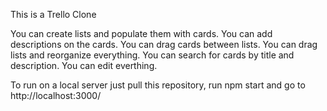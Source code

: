 This is a Trello Clone

You can create lists and populate them with cards.
You can add descriptions on the cards.
You can drag cards between lists.
You can drag lists and reorganize everything.
You can search for cards by title and description.
You can edit everthing.

To run on a local server just pull this repository, run npm start and go to http://localhost:3000/